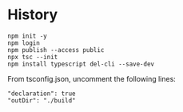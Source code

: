 # History

```
npm init -y
npm login
npm publish --access public
npx tsc --init
npm install typescript del-cli --save-dev
```

From tsconfig.json, uncomment the following lines:

```
"declaration": true
"outDir": "./build"
```